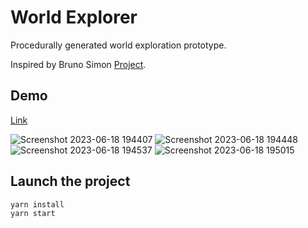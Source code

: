# World Explorer
Procedurally generated world exploration prototype.

Inspired by Bruno Simon [Project](https://github.com/brunosimon/infinite-world).

## Demo
[Link](https://world-explorer-beta.vercel.app/)

![Screenshot 2023-06-18 194407](https://github.com/gustass5/WorldExplorer/assets/10740681/17d6e455-9903-4a67-ad34-5e2d983d2416)
![Screenshot 2023-06-18 194448](https://github.com/gustass5/WorldExplorer/assets/10740681/57f10711-ba81-4cb4-8437-d92760e1cc66)
![Screenshot 2023-06-18 194537](https://github.com/gustass5/WorldExplorer/assets/10740681/bc98075a-58c3-4ac5-bfb3-3ffd005d23fb)
![Screenshot 2023-06-18 195015](https://github.com/gustass5/WorldExplorer/assets/10740681/d55a9a73-ca58-4990-af62-bd2f79129c70)


## Launch the project
```
yarn install
yarn start
```
